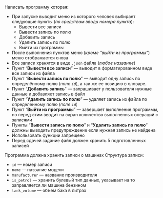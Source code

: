 Написать программу которая:
- При запуске выводит меню из которого человек выбирает следующие пункты (*по средствам ввода номера пункта*):
    - Вывести все записи
    - Вывести запись по полю
    - Добавить запись
    - Удалить запись по полю
    - Выйти из программы
- После выполнения пунктов меню (*кроме “выйти из программы”*) меню отображается снова
- Все записи хранятся в виде `.json` файла (*любое название*)
- Пункт “**Вывести все записи**” — выводит в форматированном виде все записи из файла
- Пункт “**Вывести запись по полю**” — выводит одну запись по определённому полю (*поле `id`*), а так же ее позицию в словаре.
- Пункт “**Добавить запись**” — запрашивает у пользователя нужные данные и добавляет запись в файл
- Пункт “**Удалить запись по полю**” — удаляет запись из файла по определенному полю  (*поле `id`*)
- Пункт “**Выйти из программы**” — завершает выполнение программы, но перед этим вводит на экран количество выполненных операций с записями
- Пункты “**Вывести запись по полю**” и “**Удалить запись по полю**” должны выводить предупреждение если нужная запись не найдена
- Использовать функции запрещено
- Перед сдачей задание файл должен хранить 5 подготовленных записей



Программа должна хранить записи о машинах
Структура записи:
- `id` — номер записи
- `name` — название модели
- `manufacturer` — название производителя
- `is_petrol` — хранить булевый тип данных, указывает на то заправляется ли машина бензином
- `tank_volume` — объем бака в литрах
